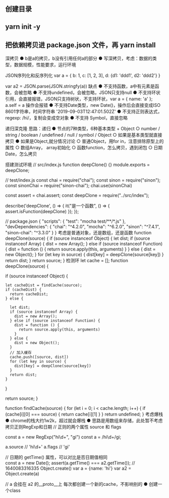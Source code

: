 ## 创建目录

## yarn init -y

## 把依赖拷贝进 package.json 文件，再 yarn install



深拷贝
● b是a的拷贝，b没有引用任何a的部分
● 写深拷贝，考虑：数据的类型，数据规模，性能要求，运行环境

JSON序列化和反序列化
var a = {
	b: 1,
  c: [1, 2, 3],
  d: {d1: 'ddd1', d2: 'ddd2'}
}

var a2 = JSON.parse(JSON.stringfy(a))
缺点
● 不支持函数，a中有元素是函数，会被忽略
● 不支持undefined，会被忽略，JSON只支持null
● 不支持环状引用，会直接报错，JSON只支持树状，不支持环状，var a = { name: 'a' }; a.self = a 操作会报错
● 不支持Date类型，new Date()，操作后会直接变成ISO 8601字符串，时间字符串 '2019-09-03T12:47:01.502Z'
● 不支持正则表达式，regexp: /hi/，复制会变成空对象
● 不支持 Symbol，直接忽略

递归深克隆
思路：递归
● 节点的7种类型，6种基本类型 + Object
  ○ number / string / boolean / undefined / null / symbol / Object
  ○ 如果是基本类型就直接拷贝
● 如果是Object,就分情况讨论
  ○ 普通Object，用for in，注意排除原型上的属性
  ○ 数组Array， array初始化
  ○ 函数function，怎么拷贝，遇到闭包
  ○ 日期Date，怎么拷贝

搭建测试环境
// src/index.js
function deepClone() {}
module.exports = deepClone;

// test/index.js
const chai = require("chai");
const sinon = require("sinon");
const sinonChai = require("sinon-chai");
chai.use(sinonChai)

const assert = chai.assert;
const deepClone = require("../src/index");

describe('deepClone', () => {
  it("是一个函数", () => {
    assert.isFunction(deepClone)
  });
});

// package.json
{
  "scripts": {
    "test": "mocha test/**/*.js"
  },
  "devDependencies": {
    "chai": "^4.2.0",
    "mocha": "^6.2.0",
    "sinon": "^7.4.1",
    "sinon-chai": "^3.3.0"
  }
}
考虑是普通对象，还是数组，还是函数
function deepClone(source) {
  if (source instanceof Object) {
    let dist;
    if (source instanceof Array) {
      dist = new Array();
    } else if (source instanceof Function) {
      dist = function () {
        return source.apply(this, arguments)
      }
    } else {
      dist = new Object();
    }
    for (let key in source) {
      dist[key] = deepClone(source[key])
    }
    return dist;
  }
  return source;
}
检测环
let cache = [];
function deepClone(source) {

  if (source instanceof Object) {

    let cacheDist = findCache(source);
    if (cacheDist) {
      return cacheDist;
    } else {

      let dist;
      if (source instanceof Array) {
        dist = new Array();
      } else if (source instanceof Function) {
        dist = function () {
          return source.apply(this, arguments)
        }
      } else {
        dist = new Object();
      }
      // 加入缓存
      cache.push([source, dist])
      for (let key in source) {
        dist[key] = deepClone(source[key])
      }
      return dist;
    }

  }

  return source;
}

function findCache(source) {
  for (let i = 0; i < cache.length; i++) {
    if (cache[i][0] === source) {
      return cache[i][1]
    }
  }
  return undefined;
}
考虑爆栈
● chrome的栈大约1w2k，超过就会爆栈
● 思路是用数组来存储，此处暂不考虑 
拷贝正则RegExp和日期
// 正则的两个属性 source 和 flags

const a = new RegExp("hi\\d+", "gi")
const a = /hi\d+/gi;

a.source  // 'hi\\d+'
a.flags //  'gi'

// 日期的 getTime() 属性，可以对比是否日期值相同  
const a = new Date();
assert(a.getTime() === a2.getTime());  // 1640083316335
Object.create()
var a = {name: 'hi'}
var a2 = Object.create(a)

// a 会挂在 a2 的__proto__上
每次都创建一个新的cache，不影响别的
● 创建一个class